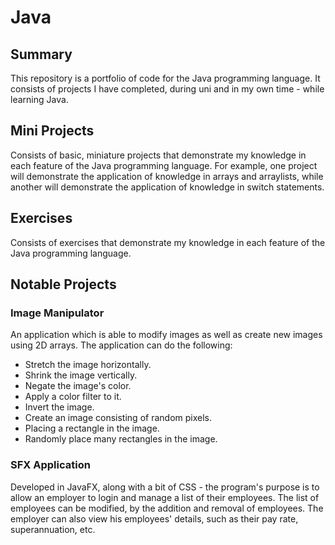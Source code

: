 # Java
## Summary
This repository is a portfolio of code for the Java programming language. It consists of projects I have completed, during uni and in my own time - while learning Java.

## Mini Projects
Consists of basic, miniature projects that demonstrate my knowledge in each feature of the Java programming language. For example, one project will demonstrate the application of knowledge in arrays and arraylists, while another will demonstrate the application of knowledge in switch statements.

## Exercises
Consists of exercises that demonstrate my knowledge in each feature of the Java programming language.

## Notable Projects
### Image Manipulator
An application which is able to modify images as well as create new images using 2D arrays. The application can do the following:
-  Stretch the image horizontally.
-  Shrink the image vertically.
-  Negate the image's color. 
-  Apply a color filter to it. 
-  Invert the image. 
-  Create an image consisting of random pixels. 
-  Placing a rectangle in the image. 
-  Randomly place many rectangles in the image.

### SFX Application
Developed in JavaFX, along with a bit of CSS - the program's purpose is to allow an employer to login and manage a list of their employees. The list of employees can be modified, by the addition and removal of employees. The employer can also view his employees' details, such as their pay rate, superannuation, etc. 
